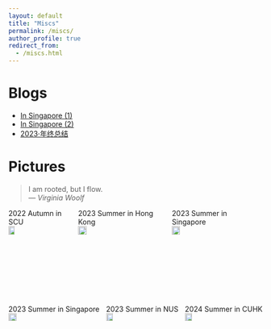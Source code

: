 ```yaml
---
layout: default
title: "Miscs"
permalink: /miscs/
author_profile: true  
redirect_from: 
  - /miscs.html
---
```


<span class='anchor' id='about-me'></span>

# Blogs
- [In Singapore (1)](https://mp.weixin.qq.com/s/D-zJ3VqnBxWmVqVa-9aZ1w)
- [In Singapore (2)](https://mp.weixin.qq.com/s/6_DhiiGS6mQ-TecYnlMlJg)
- [2023·年终总结](https://mp.weixin.qq.com/s/a_yVTViOs-yrezE0Tz1wUQ) 

# Pictures

> I am rooted, but I flow.  
> — *Virginia Woolf*

<div class='paper-box' style="display: flex; justify-content: center;">
  <div class='paper-box-image'>
    <div><div class="badge">2022 Autumn in SCU</div>
      <img src='{{ site.baseurl }}/images/scu.jpg' alt="SCU" width="30%">
    </div>
  </div>
  <div class='paper-box-image'>
    <div><div class="badge">2023 Summer in Hong Kong</div>
      <img src='{{ site.baseurl }}/images/HK.jpg' alt="Hong Kong" width="30%">
    </div>
  </div>
  <div class='paper-box-image'>
    <div><div class="badge">2023 Summer in Singapore</div>
      <img src='{{ site.baseurl }}/images/sg1.jpg' alt="Singapore" width="30%">
    </div>
  </div>
</div>

<div class='paper-box' style="display: flex; justify-content: space-between;">
  <div class='paper-box-image'>
    <div><div class="badge">2023 Summer in Singapore</div>
      <img src='{{ site.baseurl }}/images/sg2.jpg' alt="Singapore" width="30%">
    </div>
  </div>
  <div class='paper-box-image'>
    <div><div class="badge">2023 Summer in NUS</div>
      <img src='{{ site.baseurl }}/images/nus.jpg' alt="NUS" width="30%">
    </div>
  </div>
  <div class='paper-box-image'>
    <div><div class="badge">2024 Summer in CUHK</div>
      <img src='{{ site.baseurl }}/images/cuhk.jpg' alt="CUHK" width="30%">
    </div>
  </div>
</div>


